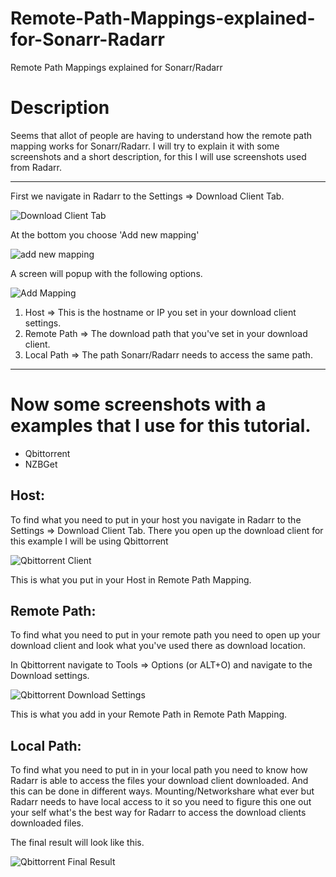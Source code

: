 # Remote-Path-Mappings-explained-for-Sonarr-Radarr

Remote Path Mappings explained for Sonarr/Radarr

# Description
Seems that allot of people are having to understand how the remote path mapping works for Sonarr/Radarr.
I will try to explain it with some screenshots and a short description,
for this I will use screenshots used from Radarr.

------

First we navigate in Radarr to the Settings => Download Client Tab.

![Download Client Tab](http://my.jetscreenshot.com/13737/20190126-5k5d-31kb.png)

At the bottom you choose 'Add new mapping'

![add new mapping](http://my.jetscreenshot.com/13737/20190126-gsm6-11kb.png)

A screen will popup with the following options.

![Add Mapping](http://my.jetscreenshot.com/13737/20190126-0srw-12kb.png)

1. Host => This is the hostname or IP you set in your download client settings.
2. Remote Path => The download path that you've set in your download client.
3. Local Path => The path Sonarr/Radarr needs to access the same path.



------

# Now some screenshots with a examples that I use for this tutorial.

- Qbittorrent
- NZBGet

## Host:

To find what you need to put in your host you navigate in Radarr to the Settings => Download Client Tab.
There you open up the download client for this example I will be using Qbittorrent

![Qbittorrent Client](http://my.jetscreenshot.com/13737/20190126-heqh-6kb.png)

This is what you put in your Host in Remote Path Mapping.



## Remote Path:

To find what you need to put in your remote path you need to open up your download client and look what you've used there as download location.

In Qbittorrent navigate to Tools => Options (or ALT+O) and navigate to the Download settings.

![Qbittorrent Download Settings](http://my.jetscreenshot.com/13737/20190126-3wa7-61kb.png)



This is what you add in your Remote Path in Remote Path Mapping.



## Local Path:

To find what you need to put in in your local path you need to know how Radarr is able to access the files your download client downloaded.
And this can be done in different ways.
Mounting/Networkshare what ever but Radarr needs to have local access to it so you need to figure this one out your self what's the best way for Radarr to access the download clients downloaded files.

The final result will look like this.

![Qbittorrent Final Result](http://my.jetscreenshot.com/13737/20190126-ngqk-13kb.png)


